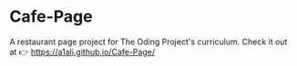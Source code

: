 # Cafe-Page
A restaurant page project for The Oding Project's curriculum. 
Check it out at 👉 https://a1ali.github.io/Cafe-Page/
